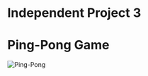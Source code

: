 # Independent Project 3
# Ping-Pong Game
![Ping-Pong](http://www.moorlands.ac.uk/wp-content/uploads/Welcome-on-Beach.jpg)
